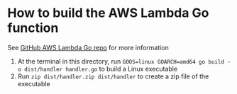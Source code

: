 # How to build the AWS Lambda Go function

See [GitHub AWS Lambda Go repo](https://github.com/aws/aws-lambda-go) for more information

1. At the terminal in this directory, run `GOOS=linux GOARCH=amd64 go build -o dist/handler handler.go` to build a Linux executable
2. Run `zip dist/handler.zip dist/handler` to create a zip file of the executable
